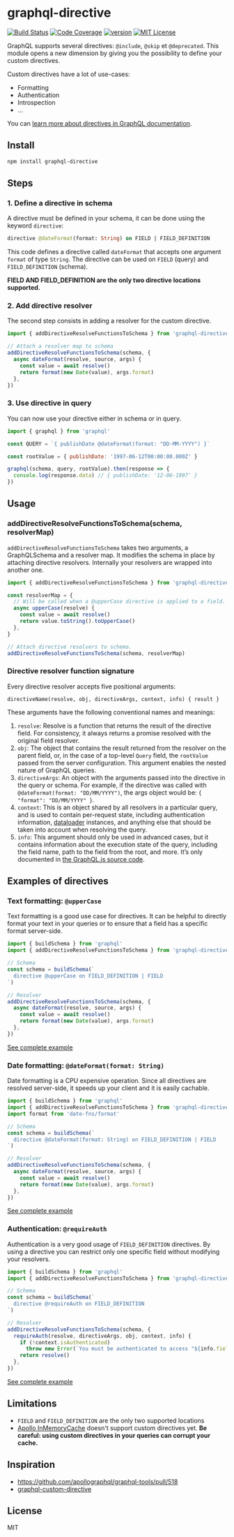 # graphql-directive

[![Build Status][build-badge]][build]
[![Code Coverage][coverage-badge]][coverage]
[![version][version-badge]][package]
[![MIT License][license-badge]][license]

GraphQL supports several directives: `@include`, `@skip` et `@deprecated`. This module opens a new dimension by giving you the possibility to define your custom directives.

Custom directives have a lot of use-cases:

* Formatting
* Authentication
* Introspection
* ...

You can [learn more about directives in GraphQL documentation](http://graphql.org/learn/queries/#directives).

## Install

```sh
npm install graphql-directive
```

## Steps

### 1. Define a directive in schema

A directive must be defined in your schema, it can be done using the keyword `directive`:

```graphql
directive @dateFormat(format: String) on FIELD | FIELD_DEFINITION
```

This code defines a directive called `dateFormat` that accepts one argument `format` of type `String`. The directive can be used on `FIELD` (query) and `FIELD_DEFINITION` (schema).

**FIELD AND FIELD_DEFINITION are the only two directive locations supported.**

### 2. Add directive resolver

The second step consists in adding a resolver for the custom directive.

```js
import { addDirectiveResolveFunctionsToSchema } from 'graphql-directive'

// Attach a resolver map to schema
addDirectiveResolveFunctionsToSchema(schema, {
  async dateFormat(resolve, source, args) {
    const value = await resolve()
    return format(new Date(value), args.format)
  },
})
```

### 3. Use directive in query

You can now use your directive either in schema or in query.

```js
import { graphql } from 'graphql'

const QUERY = `{ publishDate @dateFormat(format: "DD-MM-YYYY") }`

const rootValue = { publishDate: '1997-06-12T00:00:00.000Z' }

graphql(schema, query, rootValue).then(response => {
  console.log(response.data) // { publishDate: '12-06-1997' }
})
```

## Usage

### addDirectiveResolveFunctionsToSchema(schema, resolverMap)

`addDirectiveResolveFunctionsToSchema` takes two arguments, a GraphQLSchema and a resolver map. It modifies the schema in place by attaching directive resolvers. Internally your resolvers are wrapped into another one.

```js
import { addDirectiveResolveFunctionsToSchema } from 'graphql-directive'

const resolverMap = {
  // Will be called when a @upperCase directive is applied to a field.
  async upperCase(resolve) {
    const value = await resolve()
    return value.toString().toUpperCase()
  },
}

// Attach directive resolvers to schema.
addDirectiveResolveFunctionsToSchema(schema, resolverMap)
```

### Directive resolver function signature

Every directive resolver accepts five positional arguments:

```
directiveName(resolve, obj, directiveArgs, context, info) { result }
```

These arguments have the following conventional names and meanings:

1. `resolve`: Resolve is a function that returns the result of the directive field. For consistency, it always returns a promise resolved with the original field resolver.
2. `obj`: The object that contains the result returned from the resolver on the parent field, or, in the case of a top-level `Query` field, the `rootValue` passed from the server configuration. This argument enables the nested nature of GraphQL queries.
3. `directiveArgs`: An object with the arguments passed into the directive in the query or schema. For example, if the directive was called with `@dateFormat(format: "DD/MM/YYYY")`, the args object would be: `{ "format": "DD/MM/YYYY" }`.
4. `context`: This is an object shared by all resolvers in a particular query, and is used to contain per-request state, including authentication information, [dataloader](https://github.com/facebook/dataloader) instances, and anything else that should be taken into account when resolving the query.
5. `info`: This argument should only be used in advanced cases, but it contains information about the execution state of the query, including the field name, path to the field from the root, and more. It’s only documented in [the GraphQL.js source code](https://github.com/graphql/graphql-js/blob/c82ff68f52722c20f10da69c9e50a030a1f218ae/src/type/definition.js#L489-L500).

## Examples of directives

### Text formatting: `@upperCase`

Text formatting is a good use case for directives. It can be helpful to directly format your text in your queries or to ensure that a field has a specific format server-side.

```js
import { buildSchema } from 'graphql'
import { addDirectiveResolveFunctionsToSchema } from 'graphql-directive'

// Schema
const schema = buildSchema(`
  directive @upperCase on FIELD_DEFINITION | FIELD
`)

// Resolver
addDirectiveResolveFunctionsToSchema(schema, {
  async dateFormat(resolve, source, args) {
    const value = await resolve()
    return format(new Date(value), args.format)
  },
})
```

[See complete example](https://github.com/smooth-code/graphql-directive/blob/master/examples/upperCase.js)

### Date formatting: `@dateFormat(format: String)`

Date formatting is a CPU expensive operation. Since all directives are resolved server-side, it speeds up your client and it is easily cachable.

```js
import { buildSchema } from 'graphql'
import { addDirectiveResolveFunctionsToSchema } from 'graphql-directive'
import format from 'date-fns/format'

// Schema
const schema = buildSchema(`
  directive @dateFormat(format: String) on FIELD_DEFINITION | FIELD
`)

// Resolver
addDirectiveResolveFunctionsToSchema(schema, {
  async dateFormat(resolve, source, args) {
    const value = await resolve()
    return format(new Date(value), args.format)
  },
})
```

[See complete example](https://github.com/smooth-code/graphql-directive/blob/master/examples/dateFormat.js)

### Authentication: `@requireAuth`

Authentication is a very good usage of `FIELD_DEFINITION` directives. By using a directive you can restrict only one specific field without modifying your resolvers.

```js
import { buildSchema } from 'graphql'
import { addDirectiveResolveFunctionsToSchema } from 'graphql-directive'

// Schema
const schema = buildSchema(`
  directive @requireAuth on FIELD_DEFINITION
`)

// Resolver
addDirectiveResolveFunctionsToSchema(schema, {
  requireAuth(resolve, directiveArgs, obj, context, info) {
    if (!context.isAuthenticated)
      throw new Error(`You must be authenticated to access "${info.fieldName}"`)
    return resolve()
  },
})
```

[See complete example](https://github.com/smooth-code/graphql-directive/blob/master/examples/requireAuth.js)

## Limitations

* `FIELD` and `FIELD_DEFINITION` are the only two supported locations
* [Apollo InMemoryCache](https://www.apollographql.com/docs/react/basics/caching.html) doesn't support custom directives yet. **Be careful: using custom directives in your queries can corrupt your cache.**

## Inspiration

* https://github.com/apollographql/graphql-tools/pull/518
* [graphql-custom-directive](https://github.com/lirown/graphql-custom-directive)

## License

MIT

[build-badge]: https://img.shields.io/travis/smooth-code/graphql-directive.svg?style=flat-square
[build]: https://travis-ci.org/smooth-code/graphql-directive
[coverage-badge]: https://img.shields.io/codecov/c/github/smooth-code/graphql-directive.svg?style=flat-square
[coverage]: https://codecov.io/github/smooth-code/graphql-directive
[version-badge]: https://img.shields.io/npm/v/graphql-directive.svg?style=flat-square
[package]: https://www.npmjs.com/package/graphql-directive
[license-badge]: https://img.shields.io/npm/l/graphql-directive.svg?style=flat-square
[license]: https://github.com/smooth-code/graphql-directive/blob/master/LICENSE
